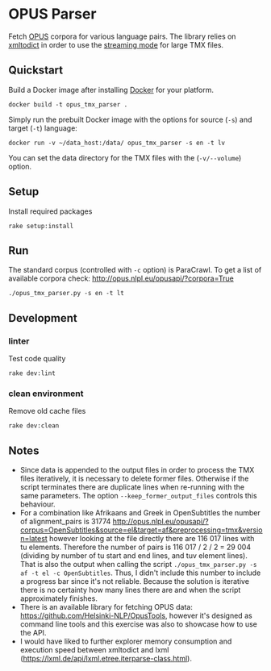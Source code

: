 # OPUS Parser

Fetch [OPUS](http://opus.nlpl.eu/) corpora for various language pairs. The library relies on [xmltodict](https://pypi.org/project/xmltodict/) in order to use the [streaming mode](https://github.com/martinblech/xmltodict#streaming-mode) for large TMX files.

## Quickstart

Build a Docker image after installing [Docker](https://www.docker.com/products/docker-desktop) for your platform.
```
docker build -t opus_tmx_parser .
```

Simply run the prebuilt Docker image with the options for source (`-s`) and target (`-t`) language:
```
docker run -v ~/data_host:/data/ opus_tmx_parser -s en -t lv
```
You can set the data directory for the TMX files with the (`-v/--volume`) option.

## Setup
Install required packages
```
rake setup:install
```

## Run
The standard corpus (controlled with `-c` option) is ParaCrawl. To get a list of available corpora check: http://opus.nlpl.eu/opusapi/?corpora=True
```
./opus_tmx_parser.py -s en -t lt
```

## Development

### linter
Test code quality
```
rake dev:lint
```

### clean environment
Remove old cache files
```
rake dev:clean
```

## Notes
* Since data is appended to the output files in order to process the TMX files iteratively, it is necessary to delete former files. Otherwise if the script terminates there are duplicate lines when re-running with the same parameters. The option `--keep_former_output_files` controls this behaviour.
* For a combination like Afrikaans and Greek in OpenSubtitles the number of alignment_pairs is 31774 http://opus.nlpl.eu/opusapi/?corpus=OpenSubtitles&source=el&target=af&preprocessing=tmx&version=latest however looking at the file directly there are 116 017 lines with tu elements. Therefore the number of pairs is 116 017 / 2 / 2 = 29 004 (dividing by number of tu start and end lines, and tuv element lines). That is also the output when calling the script `./opus_tmx_parser.py -s af -t el -c OpenSubtitles`. Thus, I didn't include this number to include a progress bar since it's not reliable. Because the solution is iterative there is no certainty how many lines there are and when the script approximately finishes.
* There is an available library for fetching OPUS data: https://github.com/Helsinki-NLP/OpusTools, however it's designed as command line tools and this exercise was also to showcase how to use the API.
* I would have liked to further explorer memory consumption and execution speed between xmltodict and lxml (https://lxml.de/api/lxml.etree.iterparse-class.html).
